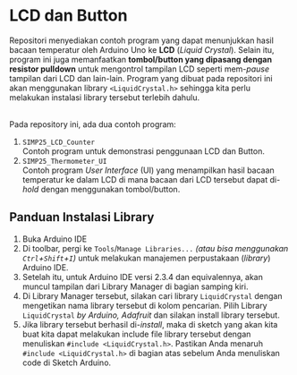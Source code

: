 # LCD dan Button

Repositori menyediakan contoh program yang dapat menunjukkan hasil bacaan temperatur oleh Arduino Uno ke **LCD** (_Liquid Crystal_). Selain itu, program ini juga memanfaatkan **tombol/button yang dipasang dengan resistor pulldown** untuk mengontrol tampilan LCD seperti mem-_pause_ tampilan dari LCD dan lain-lain. Program yang dibuat pada repositori ini akan menggunakan library `<LiquidCrystal.h>` sehingga kita perlu melakukan instalasi library tersebut terlebih dahulu.

<br/> Pada repository ini, ada dua contoh program:
1. `SIMP25_LCD_Counter`
   <br/> Contoh program untuk demonstrasi penggunaan LCD dan Button.
3. `SIMP25_Thermometer_UI`
   <br/> Contoh program *User Interface* (UI) yang menampilkan hasil bacaan temperatur ke dalam LCD di mana bacaan dari LCD   tersebut dapat di-*hold* dengan menggunakan tombol/button.

## Panduan Instalasi Library
1. Buka Arduino IDE
2. Di toolbar, pergi ke `Tools`/`Manage Libraries...` *(atau bisa menggunakan `Ctrl`+`Shift`+`I`)* untuk melakukan manajemen perpustakaan (*library*) Arduino IDE.
3. Setelah itu, untuk Arduino IDE versi 2.3.4 dan equivalennya, akan muncul tampilan dari Library Manager di bagian samping kiri.
4. Di Library Manager tersebut, silakan cari library `LiquidCrystal` dengan mengetikan nama library tersebut di kolom pencarian. Pilih Library `LiquidCrystal` *by Arduino, Adafruit* dan silakan install library tersebut.
5. Jika library tersebut berhasil di-*install*, maka di sketch yang akan kita buat kita dapat melakukan include file library tersebut dengan menuliskan `#include <LiquidCrystal.h>`. Pastikan Anda menaruh `#include <LiquidCrystal.h>` di bagian atas sebelum Anda menuliskan code di Sketch Arduino.
